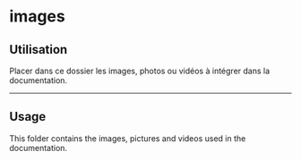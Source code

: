 # images

## Utilisation
Placer dans ce dossier les images, photos ou vidéos à intégrer dans la documentation.

---

## Usage
This folder contains the images, pictures and videos used in the documentation.
